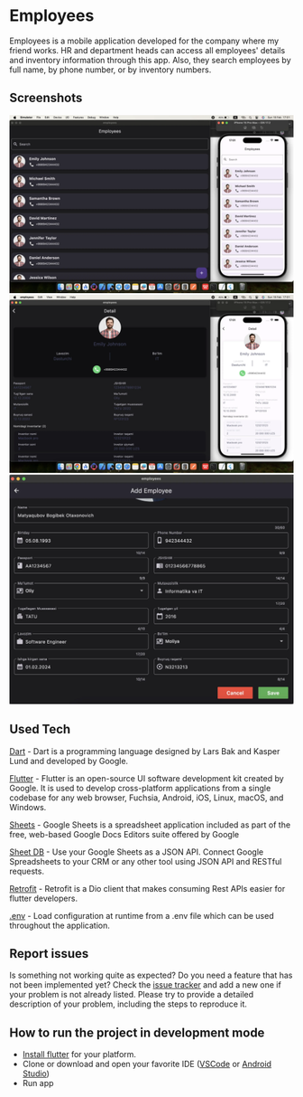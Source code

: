 # Employees
Employees is a mobile application developed for the company where my friend works. HR and department heads can access all employees' details and inventory information through this app. Also, they search employees by full name, by phone number, or by inventory numbers.  

## Screenshots
![image](https://github.com/BogibekDev/Portfolio/raw/main/screenshots/0_home.webp)
![image](https://github.com/BogibekDev/Portfolio/raw/main/screenshots/1_detail.webp)
![image](https://github.com/BogibekDev/Portfolio/raw/main/screenshots/2_add.webp)

## Used Tech
[Dart](https://dart.dev/) - Dart is a programming language designed by Lars Bak and Kasper Lund and developed by Google.

[Flutter](https://flutter.dev/) - Flutter is an open-source UI software development kit created by Google. It is used to develop cross-platform applications from a single codebase for any web browser, Fuchsia, Android, iOS, Linux, macOS, and Windows.

[Sheets](https://www.google.com/sheets/about/) - Google Sheets is a spreadsheet application included as part of the free, web-based Google Docs Editors suite offered by Google

[Sheet DB](https://sheetdb.io/) - Use your Google Sheets as a JSON API. Connect Google Spreadsheets to your CRM or any other tool using JSON API and RESTful requests.

[Retrofit](https://pub.dev/packages/retrofit) - Retrofit is a Dio client that makes consuming Rest APIs easier for flutter developers.

[.env](https://pub.dev/packages/flutter_dotenv) - Load configuration at runtime from a .env file which can be used throughout the application.

## Report issues

Is something not working quite as expected? Do you need a feature that has not been implemented yet? Check the [issue tracker](https://github.com/BogibekDev/App-for-Karantin/issues) and add a new one if your problem is not already listed. Please try to provide a detailed description of your problem, including the steps to reproduce it.

## How to run the project in development mode

- [Install flutter](https://docs.flutter.dev/get-started/install) for your platform.
- Clone or download and open your favorite IDE ([VSCode](https://code.visualstudio.com/) or [Android Studio](https://developer.android.com/studio))
- Run app